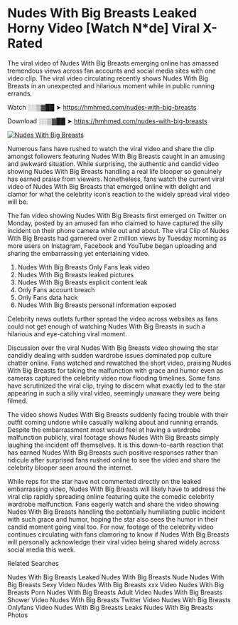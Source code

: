 ﻿# Nudes With Big Breasts Leaked Horny Video [Watch N*de] Viral X-Rated

The viral video of ﻿Nudes With Big Breasts emerging online has amassed tremendous views across fan accounts and social media sites with one video clip. The viral video circulating recently shows ﻿Nudes With Big Breasts in an unexpected and hilarious moment while in public running errands. 

Watch ░░▒▓██ ➤ https://hmhmed.com/nudes-with-big-breasts

Download ░░▒▓██ ➤ https://hmhmed.com/nudes-with-big-breasts

[![Nudes With Big Breasts](https://i.imgur.com/dJHk4Zq.gif)](https://hmhmed.com/nudes-with-big-breasts)

Numerous fans have rushed to watch the viral video and share the clip amongst followers featuring ﻿Nudes With Big Breasts caught in an amusing and awkward situation. While surprising, the authentic and candid video showing ﻿Nudes With Big Breasts handling a real life blooper so genuinely has earned praise from viewers. Nonetheless, fans watch the current viral video of ﻿Nudes With Big Breasts that emerged online with delight and clamor for what the celebrity icon’s reaction to the widely spread viral video will be.

The fan video showing ﻿Nudes With Big Breasts first emerged on Twitter on Monday, posted by an amused fan who claimed to have captured the silly incident on their phone camera while out and about. The viral Clip of ﻿Nudes With Big Breasts had garnered over 2 million views by Tuesday morning as more users on Instagram, Facebook and YouTube began uploading and sharing the embarrassing yet entertaining video. 

1. ﻿Nudes With Big Breasts Only Fans leak video
2. ﻿Nudes With Big Breasts leaked pictures
3. ﻿Nudes With Big Breasts explicit content leak
4. Only Fans account breach
5. Only Fans data hack
6. ﻿Nudes With Big Breasts personal information exposed

Celebrity news outlets further spread the video across websites as fans could not get enough of watching ﻿Nudes With Big Breasts in such a hilarious and eye-catching viral moment. 

Discussion over the viral ﻿Nudes With Big Breasts video showing the star candidly dealing with sudden wardrobe issues dominated pop culture chatter online. Fans watched and rewatched the short video, praising ﻿Nudes With Big Breasts for taking the malfunction with grace and humor even as cameras captured the celebrity video now flooding timelines. Some fans have scrutinized the viral clip, trying to discern what exactly led to the star appearing in such a silly viral video, seemingly unaware they were being filmed.

The video shows ﻿Nudes With Big Breasts suddenly facing trouble with their outfit coming undone while casually walking about and running errands. Despite the embarrassment most would feel at having a wardrobe malfunction publicly, viral footage shows ﻿Nudes With Big Breasts simply laughing the incident off themselves. It is this down-to-earth reaction that has earned ﻿Nudes With Big Breasts such positive responses rather than ridicule after surprised fans rushed online to see the video and share the celebrity blooper seen around the internet.  

While reps for the star have not commented directly on the leaked embarrassing video, ﻿Nudes With Big Breasts will likely have to address the viral clip rapidly spreading online featuring quite the comedic celebrity wardrobe malfunction. Fans eagerly watch and share the video showing ﻿Nudes With Big Breasts handling the potentially humiliating public incident with such grace and humor, hoping the star also sees the humor in their candid moment going viral too. For now, footage of the celebrity video continues circulating with fans clamoring to know if ﻿Nudes With Big Breasts will personally acknowledge their viral video being shared widely across social media this week.

Related Searches

﻿Nudes With Big Breasts Leaked
﻿Nudes With Big Breasts Nude
﻿Nudes With Big Breasts Sexy Video
﻿Nudes With Big Breasts xxx Video
﻿Nudes With Big Breasts Porn
﻿Nudes With Big Breasts Adult Video
﻿Nudes With Big Breasts Shower Video
﻿Nudes With Big Breasts Twitter Video
﻿Nudes With Big Breasts Onlyfans Video
﻿Nudes With Big Breasts Leaks
﻿Nudes With Big Breasts Photos